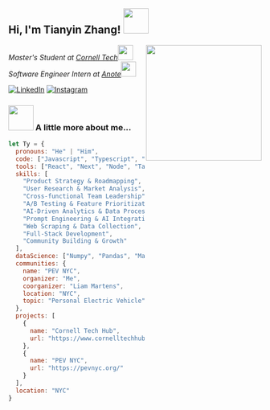 <h2> Hi, I'm Tianyin Zhang! <img src="https://media.giphy.com/media/mGcNjsfWAjY5AEZNw6/giphy.gif" width="50"></h2>
<img align='right' src="https://media4.giphy.com/media/v1.Y2lkPTc5MGI3NjExc2R6aTQ0eXN0ZXFyajd4am1paHY0bnVpZ2p3dThrYmdkeWs2ZmJ5biZlcD12MV9pbnRlcm5hbF9naWZfYnlfaWQmY3Q9Zw/10QncnD0UNuBMI/giphy.gif" width="230">
<p><em>Master's Student at <a href="https://tech.cornell.edu/">Cornell Tech</a><img src="https://media.giphy.com/media/fYSnHlufseco8Fh93Z/giphy.gif" width="30"></br>Software Engineer Intern at <a href="https://anote.ai/">Anote</a><img src="https://media.giphy.com/media/WUlplcMpOCEmTGBtBW/giphy.gif" width="30"> 
</em></p>

[![LinkedIn](https://img.shields.io/badge/LinkedIn-%230077B5.svg?logo=linkedin&logoColor=white)](https://linkedin.com/in/tianyinzhang37) [![Instagram](https://img.shields.io/badge/Instagram-%23E4405F.svg?logo=Instagram&logoColor=white)](https://instagram.com/aka.ty37)

### <img src="https://media.giphy.com/media/VgCDAzcKvsR6OM0uWg/giphy.gif" width="50"> A little more about me...

```javascript
let Ty = {
  pronouns: "He" | "Him",
  code: ["Javascript", "Typescript", "HTML", "CSS", "Python", "SQL"],
  tools: ["React", "Next", "Node", "Tailwind", "Styled-Components", "Figma", "Docker"],
  skills: [
    "Product Strategy & Roadmapping", 
    "User Research & Market Analysis", 
    "Cross-functional Team Leadership",
    "A/B Testing & Feature Prioritization",
    "AI-Driven Analytics & Data Processing",
    "Prompt Engineering & AI Integration",
    "Web Scraping & Data Collection",
    "Full-Stack Development",
    "Community Building & Growth"
  ],
  dataScience: ["Numpy", "Pandas", "Matplotlib", "Seaborn", "Streamlit", "Scikit-Learn"],
  communities: {
    name: "PEV NYC",
    organizer: "Me",
    coorganizer: "Liam Martens",
    location: "NYC",
    topic: "Personal Electric Vehicle"
  },
  projects: [
    {
      name: "Cornell Tech Hub",
      url: "https://www.cornelltechhub.info/"
    },
    {
      name: "PEV NYC",
      url: "https://pevnyc.org/"
    }
  ],
  location: "NYC"
}
```
